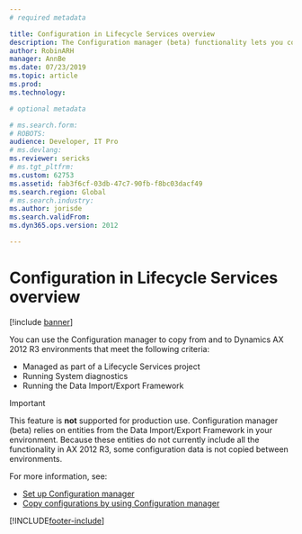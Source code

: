 ```yaml
---
# required metadata

title: Configuration in Lifecycle Services overview
description: The Configuration manager (beta) functionality lets you copy a configuration from one instance of Microsoft Dynamics AX 2012 R3 to another. 
author: RobinARH
manager: AnnBe
ms.date: 07/23/2019
ms.topic: article
ms.prod: 
ms.technology: 

# optional metadata

# ms.search.form: 
# ROBOTS: 
audience: Developer, IT Pro
# ms.devlang: 
ms.reviewer: sericks
# ms.tgt_pltfrm: 
ms.custom: 62753
ms.assetid: fab3f6cf-03db-47c7-90fb-f8bc03dacf49
ms.search.region: Global
# ms.search.industry: 
ms.author: jorisde
ms.search.validFrom: 
ms.dyn365.ops.version: 2012

---
```


# Configuration in Lifecycle Services overview

[!include [banner](../includes/banner.md)]

You can use the Configuration manager to copy from and to Dynamics AX 2012 R3 environments that meet the following criteria:
-   Managed as part of a Lifecycle Services project
-   Running System diagnostics
-   Running the Data Import/Export Framework

> [!IMPORTANT]
> This feature is **not** supported for production use. Configuration manager (beta) relies on entities from the Data Import/Export Framework in your environment. Because these entities do not currently include all the functionality in AX 2012 R3, some configuration data is not copied between environments.

For more information, see:
-   [Set up Configuration manager](set-up-configuration-manager-lcs.md)
-   [Copy configurations by using Configuration manager](copy-configuration-lcs.md)







[!INCLUDE[footer-include](../../../includes/footer-banner.md)]